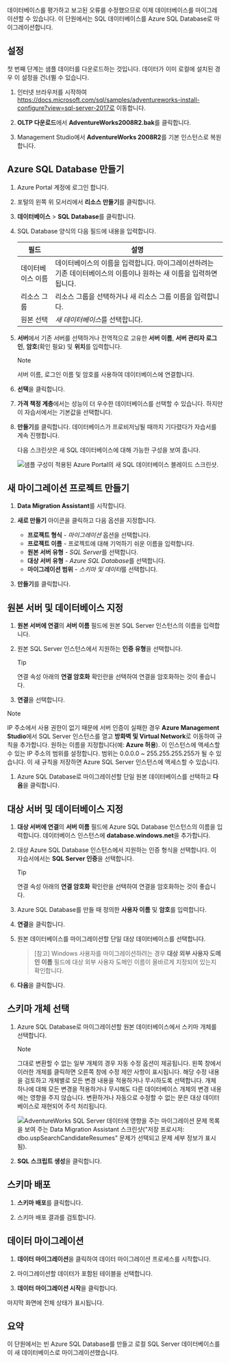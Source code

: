 데이터베이스를 평가하고 보고된 오류를 수정했으므로 이제 데이터베이스를 마이그레이션할 수 있습니다. 이 단원에서는 SQL 데이터베이스를 Azure SQL Database로 마이그레이션합니다.

## <a name="setup"></a>설정

첫 번째 단계는 샘플 데이터를 다운로드하는 것입니다. 데이터가 이미 로컬에 설치된 경우 이 설정을 건너뛸 수 있습니다.

1. 인터넷 브라우저를 시작하여 https://docs.microsoft.com/sql/samples/adventureworks-install-configure?view=sql-server-2017로 이동합니다.

1. **OLTP 다운로드**에서 **AdventureWorks2008R2.bak**를 클릭합니다.

1. Management Studio에서 **AdventureWorks 2008R2**를 기본 인스턴스로 복원합니다.

## <a name="create-an-azure-sql-database"></a>Azure SQL Database 만들기

1. Azure Portal 계정에 로그인 합니다.

1. 포털의 왼쪽 위 모서리에서 **리소스 만들기**를 클릭합니다.

1. **데이터베이스** > **SQL Database**를 클릭합니다.

1. SQL Database 양식의 다음 필드에 내용을 입력합니다.

    |필드|설명|
    |-----|---|
    |데이터베이스 이름|데이터베이스의 이름을 입력합니다. 마이그레이션하려는 기존 데이터베이스의 이름이나 원하는 새 이름을 입력하면 됩니다.|
    |리소스 그룹|리소스 그룹을 선택하거나 새 리소스 그룹 이름을 입력합니다.|
    |원본 선택|*새 데이터베이스*를 선택합니다.|

1. **서버**에서 기존 서버를 선택하거나 전역적으로 고유한 **서버 이름**, **서버 관리자 로그인**, **암호**(확인 필요) 및 **위치**를 입력합니다.

    > [!NOTE]
    > 서버 이름, 로그인 이름 및 암호를 사용하여 데이터베이스에 연결합니다.

1. **선택**을 클릭합니다.

1. **가격 책정 계층**에서는 성능이 더 우수한 데이터베이스를 선택할 수 있습니다. 하지만 이 자습서에서는 기본값을 선택합니다.

1. **만들기**를 클릭합니다. 데이터베이스가 프로비저닝될 때까지 기다렸다가 자습서를 계속 진행합니다.

    다음 스크린샷은 새 SQL 데이터베이스에 대해 가능한 구성을 보여 줍니다.

    ![샘플 구성이 적용된 Azure Portal의 새 SQL 데이터베이스 블레이드 스크린샷.](../media-draft/5-create-azure-sql-db.png)

## <a name="create-a-new-migration-project"></a>새 마이그레이션 프로젝트 만들기

1. **Data Migration Assistant**를 시작합니다.

1. **새로 만들기** 아이콘을 클릭하고 다음 옵션을 지정합니다.

    - **프로젝트 형식** - *마이그레이션* 옵션을 선택합니다.
    - **프로젝트 이름** - 프로젝트에 대해 기억하기 쉬운 이름을 입력합니다.
    - **원본 서버 유형** - *SQL Server*를 선택합니다.
    - **대상 서버 유형** - *Azure SQL Database*를 선택합니다.
    - **마이그레이션 범위** - *스키마 및 데이터*를 선택합니다.

1. **만들기**를 클릭합니다.

## <a name="specify-the-source-server-and-database"></a>원본 서버 및 데이터베이스 지정

1. **원본 서버에 연결**의 **서버 이름** 필드에 원본 SQL Server 인스턴스의 이름을 입력합니다.

1. 원본 SQL Server 인스턴스에서 지원하는 **인증 유형**을 선택합니다.
    > [!TIP]
    > 연결 속성 아래의 **연결 암호화** 확인란을 선택하여 연결을 암호화하는 것이 좋습니다.

1. **연결**을 선택합니다.

> [!NOTE]
> IP 주소에서 사용 권한이 없기 때문에 서버 인증이 실패한 경우 **Azure Management Studio**에서 SQL Server 인스턴스를 열고 **방화벽 및 Virtual Network**로 이동하여 규칙을 추가합니다. 원하는 이름을 지정합니다(예: **Azure 허용**). 이 인스턴스에 액세스할 수 있는 IP 주소의 범위를 설정합니다. 범위는 0.0.0.0 ~ 255.255.255.255가 될 수 있습니다. 이 새 규칙을 저장하면 Azure SQL Server 인스턴스에 액세스할 수 있습니다. 

1. Azure SQL Database로 마이그레이션할 단일 원본 데이터베이스를 선택하고 **다음**을 클릭합니다.

## <a name="specify-the-target-server-and-database"></a>대상 서버 및 데이터베이스 지정

1. **대상 서버에 연결**의 **서버 이름** 필드에 Azure SQL Database 인스턴스의 이름을 입력합니다. 데이터베이스 인스턴스에 **database.windows.net**을 추가합니다.

1. 대상 Azure SQL Database 인스턴스에서 지원하는 인증 형식을 선택합니다. 이 자습서에서는 **SQL Server 인증**을 선택합니다.
    > [!TIP]
    > 연결 속성 아래의 **연결 암호화** 확인란을 선택하여 연결을 암호화하는 것이 좋습니다.

1. Azure SQL Database를 만들 때 정의한 **사용자 이름** 및 **암호**를 입력합니다.

1. **연결**을 클릭합니다.

1. 원본 데이터베이스를 마이그레이션할 단일 대상 데이터베이스를 선택합니다.
    > [참고] Windows 사용자를 마이그레이션하려는 경우 **대상 외부 사용자 도메인 이름** 필드에 대상 외부 사용자 도메인 이름이 올바르게 지정되어 있는지 확인합니다.

1. **다음**을 클릭합니다.

## <a name="select-schema-objects"></a>스키마 개체 선택

1. Azure SQL Database로 마이그레이션할 원본 데이터베이스에서 스키마 개체를 선택합니다.

    > [!NOTE]
    > 그대로 변환할 수 없는 일부 개체의 경우 자동 수정 옵션이 제공됩니다. 왼쪽 창에서 이러한 개체를 클릭하면 오른쪽 창에 수정 제안 사항이 표시됩니다. 해당 수정 내용을 검토하고 개체별로 모든 변경 내용을 적용하거나 무시하도록 선택합니다. 개체 하나에 대해 모든 변경을 적용하거나 무시해도 다른 데이터베이스 개체의 변경 내용에는 영향을 주지 않습니다. 변환하거나 자동으로 수정할 수 없는 문은 대상 데이터베이스로 재현되어 주석 처리됩니다.

    ![AdventureWorks SQL Server 데이터에 영향을 주는 마이그레이션 문제 목록을 보여 주는 Data Migration Assistant 스크린샷("저장 프로시저: dbo.uspSearchCandidateResumes" 문제가 선택되고 문제 세부 정보가 표시됨).](../media-draft/5-suggested-fix.png)

1. **SQL 스크립트 생성**을 클릭합니다.

## <a name="deploy-schema"></a>스키마 배포

1. **스키마 배포**를 클릭합니다.

1. 스키마 배포 결과를 검토합니다.

## <a name="migrate-data"></a>데이터 마이그레이션

1. **데이터 마이그레이션**을 클릭하여 데이터 마이그레이션 프로세스를 시작합니다.

1. 마이그레이션할 데이터가 포함된 테이블을 선택합니다.

1. **데이터 마이그레이션 시작**을 클릭합니다.

마지막 화면에 전체 상태가 표시됩니다.

## <a name="summary"></a>요약

이 단원에서는 빈 Azure SQL Database를 만들고 로컬 SQL Server 데이터베이스를 이 새 데이터베이스로 마이그레이션했습니다.